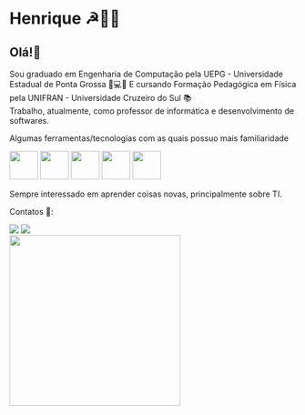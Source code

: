 <!---
HenriqueCK/HenriqueCK is a ✨ special ✨ repository because its `README.md` (this file) appears on your GitHub profile.
You can click the Preview link to take a look at your changes.
--->

# Henrique ☭:closed_book::metal:

## Olá!:wave:
Sou graduado em Engenharia de Computação pela UEPG - Universidade Estadual de Ponta Grossa :hammer::computer::wrench: E cursando Formação Pedagógica em Física pela UNIFRAN - Universidade Cruzeiro do Sul :books:
<br/>Trabalho, atualmente, como professor de informática e desenvolvimento de softwares.

Algumas ferramentas/tecnologias com as quais possuo mais familiaridade

<img src="https://cdn.jsdelivr.net/gh/devicons/devicon/icons/java/java-original-wordmark.svg" height="50"/> <img src="https://cdn.jsdelivr.net/gh/devicons/devicon/icons/mysql/mysql-original-wordmark.svg" height="50"/> <img src="https://cdn.jsdelivr.net/gh/devicons/devicon/icons/linux/linux-original.svg" height="50"/> <img src="https://cdn.jsdelivr.net/gh/devicons/devicon/icons/cplusplus/cplusplus-original.svg" height="50"/> <img src="https://cdn.jsdelivr.net/gh/devicons/devicon/icons/arduino/arduino-original-wordmark.svg" height="50"/>

Sempre interessado em aprender coisas novas, principalmente sobre TI.

Contatos 💬:
<div>
<a href = "mailto:henriquepvalle@gmail.com"><img src="https://img.shields.io/badge/Gmail-D14836?style=for-the-badge&logo=gmail&logoColor=white" target="_blank"></a>
<a href="https://www.linkedin.com/in/henrique-pvalle-ck666" target="_blank"><img src="https://img.shields.io/badge/-LinkedIn-%230077B5?style=for-the-badge&logo=linkedin&logoColor=white" target="_blank"></a>
</div>

<!--- ![octocat-1657846259610 size="100"](https://user-images.githubusercontent.com/109319389/179125449-e7320725-49cd-434a-a0c7-4504be92493a.png)--->
<img src="https://user-images.githubusercontent.com/109319389/179125449-e7320725-49cd-434a-a0c7-4504be92493a.png" height="300"/>
